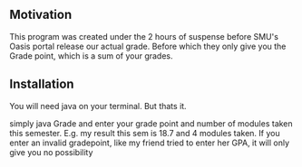 ##  Motivation
This program was created under the 2 hours of suspense before SMU's Oasis portal release our actual grade. Before which they only give you the Grade point, which is a sum of your grades.  

## Installation
You will need java on your terminal. But thats it.

simply java Grade and enter your grade point and number of modules taken this semester. E.g. my result this sem is 18.7 and 4 modules taken.
If you enter an invalid gradepoint, like my friend tried to enter her GPA, it will only give you no possibility
